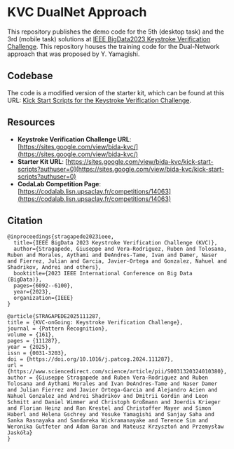 # KVC DualNet Approach
This repository publishes the demo code for the 5th (desktop task) and the 3rd (mobile task) solutions at [IEEE BigData2023 Keystroke Verification Challenge](https://sites.google.com/view/bida-kvc/).
This repository houses the training code for the Dual-Network approach that was proposed by Y. Yamagishi.

## Codebase

The code is a modified version of the starter kit, which can be found at this URL: [Kick Start Scripts for the Keystroke Verification Challenge](https://sites.google.com/view/bida-kvc/kick-start-scripts?authuser=0).

## Resources

- **Keystroke Verification Challenge URL**: [https://sites.google.com/view/bida-kvc/](https://sites.google.com/view/bida-kvc/)
- **Starter Kit URL**: [https://sites.google.com/view/bida-kvc/kick-start-scripts?authuser=0](https://sites.google.com/view/bida-kvc/kick-start-scripts?authuser=0)
- **CodaLab Competition Page**: [https://codalab.lisn.upsaclay.fr/competitions/14063](https://codalab.lisn.upsaclay.fr/competitions/14063)

## Citation
```
@inproceedings{stragapede2023ieee,
  title={IEEE BigData 2023 Keystroke Verification Challenge (KVC)},
  author={Stragapede, Giuseppe and Vera-Rodriguez, Ruben and Tolosana, Ruben and Morales, Aythami and DeAndres-Tame, Ivan and Damer, Naser and Fierrez, Julian and Garcia, Javier-Ortega and Gonzalez, Nahuel and Shadrikov, Andrei and others},
  booktitle={2023 IEEE International Conference on Big Data (BigData)},
  pages={6092--6100},
  year={2023},
  organization={IEEE}
}
```

```
@article{STRAGAPEDE2025111287,
title = {KVC-onGoing: Keystroke Verification Challenge},
journal = {Pattern Recognition},
volume = {161},
pages = {111287},
year = {2025},
issn = {0031-3203},
doi = {https://doi.org/10.1016/j.patcog.2024.111287},
url = {https://www.sciencedirect.com/science/article/pii/S0031320324010380},
author = {Giuseppe Stragapede and Ruben Vera-Rodriguez and Ruben Tolosana and Aythami Morales and Ivan DeAndres-Tame and Naser Damer and Julian Fierrez and Javier Ortega-Garcia and Alejandro Acien and Nahuel Gonzalez and Andrei Shadrikov and Dmitrii Gordin and Leon Schmitt and Daniel Wimmer and Christoph Großmann and Joerdis Krieger and Florian Heinz and Ron Krestel and Christoffer Mayer and Simon Haberl and Helena Gschrey and Yosuke Yamagishi and Sanjay Saha and Sanka Rasnayaka and Sandareka Wickramanayake and Terence Sim and Weronika Gutfeter and Adam Baran and Mateusz Krzysztoń and Przemysław Jaskóła}
}
```
